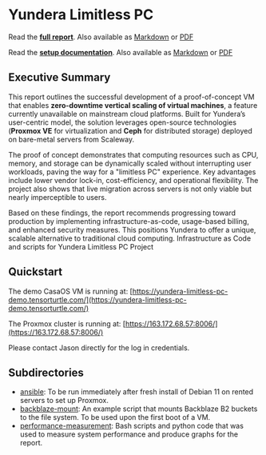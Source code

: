 # Yundera Limitless PC

Read the [**full report**](https://files.tensorturtle.com/yundera-limitless-pc-docs/report.html). Also available as [Markdown](/REPORT.md) or [PDF](/REPORT.pdf)

Read the [**setup documentation**](https://files.tensorturtle.com/yundera-limitless-pc-docs/setup.html). Also available as [Markdown](/SETUP.md) or [PDF](/SETUP.pdf)

## Executive Summary

This report outlines the successful development of a proof-of-concept VM that enables **zero-downtime vertical scaling of virtual machines**, a feature currently unavailable on mainstream cloud platforms. Built for Yundera’s user-centric model, the solution leverages open-source technologies (**Proxmox VE** for virtualization and **Ceph** for distributed storage) deployed on bare-metal servers from Scaleway.

The proof of concept demonstrates that computing resources such as CPU, memory, and storage can be dynamically scaled without interrupting user workloads, paving the way for a "limitless PC" experience. Key advantages include lower vendor lock-in, cost-efficiency, and operational flexibility. The project also shows that live migration across servers is not only viable but nearly imperceptible to users.

Based on these findings, the report recommends progressing toward production by implementing infrastructure-as-code, usage-based billing, and enhanced security measures. This positions Yundera to offer a unique, scalable alternative to traditional cloud computing.
Infrastructure as Code and scripts for Yundera Limitless PC Project

## Quickstart

The demo CasaOS VM is running at: [https://yundera-limitless-pc-demo.tensorturtle.com/](https://yundera-limitless-pc-demo.tensorturtle.com/)

The Proxmox cluster is running at: [https://163.172.68.57:8006/](https://163.172.68.57:8006/)

Please contact Jason directly for the log in credentials.

## Subdirectories

+ [ansible](/ansible): To be run immediately after fresh install of Debian 11 on rented servers to set up Proxmox.
+ [backblaze-mount](/backblaze-mount): An example script that mounts Backblaze B2 buckets to the file system. To be used upon the first boot of a VM.
+ [performance-measurement](/performance-measurement): Bash scripts and python code that was used to measure system performance and produce graphs for the report.
